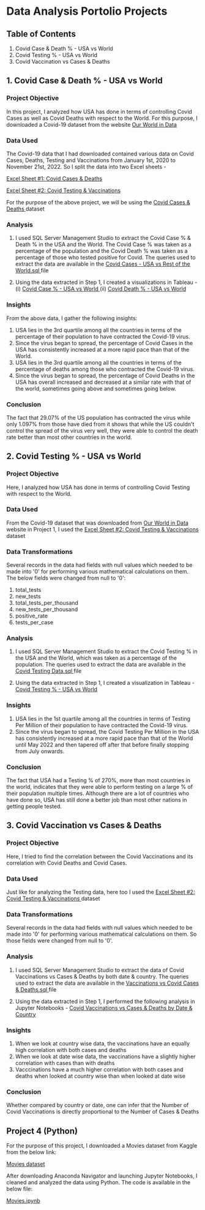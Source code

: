 # Data Analysis Portolio Projects

## Table of Contents

1. Covid Case & Death % - USA vs World
2. Covid Testing % - USA vs World
3. Covid Vaccination vs Cases & Deaths

## 1. Covid Case & Death % - USA vs World

### Project Objective

In this project, I analyzed how USA has done in terms of controlling Covid Cases as well as Covid Deaths with respect to the World. For this purpose, I downloaded a Covid-19 dataset from the website <a href = "https://ourworldindata.org/covid-deaths"> Our World in Data </a>

### Data Used

The Covid-19 data that I had downloaded contained various data on Covid Cases, Deaths, Testing and Vaccinations from January 1st, 2020 to November 21st, 2022. So I split the data into two Excel sheets - 

<a href = "https://docs.google.com/spreadsheets/d/1CjLnLv_ut9UO1hZPHKjjKm4udFNUBc8z/edit#gid=1391408898"> Excel Sheet #1: Covid Cases & Deaths </a>

<a href = "https://docs.google.com/spreadsheets/d/1tbjElTWQUju5wL6IIH2W14F-32-lJ8n5/edit?usp=share_link&ouid=106525515537823506540&rtpof=true&sd=true"> Excel Sheet #2: Covid Testing & Vaccinations </a>

For the purpose of the above project, we will be using the <a href = "https://docs.google.com/spreadsheets/d/1CjLnLv_ut9UO1hZPHKjjKm4udFNUBc8z/edit#gid=1391408898"> Covid Cases & Deaths </a> dataset

### Analysis

1. I used SQL Server Management Studio to extract the Covid Case % & Death % in the USA and the World. The Covid Case % was taken as a percentage of the population and the Covid Death % was taken as a percentage of those who tested positive for Covid. The queries used to extract the data are available in the <a href = "https://github.com/rahulshankariyer/PortolioProject/blob/main/Covid-19/Covid%20Cases%20-%20USA%20vs%20Rest%20of%20the%20World.sql"> Covid Cases - USA vs Rest of the World.sql </a> file 

2. Using the data extracted in Step 1, I created a visualizations in Tableau - 
    (i) <a href = "https://public.tableau.com/app/profile/rahul5702/viz/ComparisonofCovidCasesDeathsinUSAvstheWorldDataFromJan12020tillNovember212022/Dashboard1"> Covid Case % - USA vs World </a>
    (ii) <a href = "https://public.tableau.com/app/profile/rahul5702/viz/ComparisonofCovidCasesDeathsinUSAvstheWorldDataFromJan12020tillNovember212022/Dashboard2"> Covid Death % - USA vs World </a>
    
### Insights

From the above data, I gather the following insights:

1. USA lies in the 3rd quartile among all the countries in terms of the percentage of their population to have contracted the Covid-19 virus.
2. Since the virus began to spread, the percentage of Covid Cases in the USA has consistently increased at a more rapid pace than that of the World. 
3. USA lies in the 3rd quartile among all the countries in terms of the percentage of deaths among those who contracted the Covid-19 virus.
4. Since the virus began to spread, the percentage of Covid Deaths in the USA has overall increased and decreased at a similar rate with that of the world, sometimes going above and sometimes going below.

### Conclusion

The fact that 29.07% of the US population has contracted the virus while only 1.097% from those have died from it shows that while the US couldn't control the spread of the virus very well, they were able to control the death rate better than most other countries in the world.

## 2. Covid Testing % - USA vs World

### Project Objective

Here, I analyzed how USA has done in terms of controlling Covid Testing with respect to the World. 

### Data Used

From the Covid-19 dataset that was downloaded from <a href = "https://ourworldindata.org/covid-deaths"> Our World in Data </a> website in Project 1, I used the <a href = "https://docs.google.com/spreadsheets/d/1tbjElTWQUju5wL6IIH2W14F-32-lJ8n5/edit?usp=share_link&ouid=106525515537823506540&rtpof=true&sd=true"> Excel Sheet #2: Covid Testing & Vaccinations </a> dataset

### Data Transformations

Several records in the data had fields with null values which needed to be made into '0' for performing various mathematical calculations on them. The below fields were changed from null to '0':

1. total_tests
2. new_tests
3. total_tests_per_thousand
4. new_tests_per_thousand
5. positive_rate
6. tests_per_case

### Analysis

1. I used SQL Server Management Studio to extract the Covid Testing % in the USA and the World, which was taken as a percentage of the population. The queries used to extract the data are available in the <a href = "https://github.com/rahulshankariyer/PortolioProject/blob/main/Covid-19/Covid%20Testing%20Data.sql"> Covid Testing Data.sql </a> file 

2. Using the data extracted in Step 1, I created a visualization in Tableau - <a href = "https://public.tableau.com/app/profile/rahul5702/viz/ComparisonofCovidTestinginUSAandtheWorld/Dashboard1#1"> Covid Testing % - USA vs World </a>

### Insights

1. USA lies in the 1st quartile among all the countries in terms of Testing Per Million of their population to have contracted the Covid-19 virus.
2. Since the virus began to spread, the Covid Testing Per Million in the USA has consistently increased at a more rapid pace than that of the World until May 2022 and then tapered off after that before finally stopping from July onwards.

### Conclusion

The fact that USA had a Testing % of 270%, more than most countries in the world, indicates that they were able to perform testing on a large % of their population multiple times. Although there are a lot of countries who have done so, USA has still done a better job than most other nations in getting people tested. 

## 3. Covid Vaccination vs Cases & Deaths

### Project Objective

Here, I tried to find the correlation between the Covid Vaccinations and its correlation with Covid Deaths and Covid Cases.

### Data Used

Just like for analyzing the Testing data, here too I used the <a href = "https://docs.google.com/spreadsheets/d/1tbjElTWQUju5wL6IIH2W14F-32-lJ8n5/edit?usp=share_link&ouid=106525515537823506540&rtpof=true&sd=true"> Excel Sheet #2: Covid Testing & Vaccinations </a> dataset

### Data Transformations

Several records in the data had fields with null values which needed to be made into '0' for performing various mathematical calculations on them. So those fields were changed from null to '0'.

### Analysis

1. I used SQL Server Management Studio to extract the data of Covid Vaccinations vs Cases & Deaths by both date & country. The queries used to extract the data are available in the <a href = "https://github.com/rahulshankariyer/PortolioProject/blob/main/Covid-19/Vaccinations%20vs%20Covid%20Cases%20%26%20Deaths.sql"> Vaccinations vs Covid Cases & Deaths.sql </a> file 

2. Using the data extracted in Step 1, I performed the following analysis in Jupyter Notebooks - <a href = "https://github.com/rahulshankariyer/PortolioProject/blob/main/Covid-19/Covid%2019%20Vaccinations%20vs%20Cases%20%26%20Deaths.ipynb"> Covid Vaccinations vs Cases & Deaths by Date & Country </a>

### Insights

1. When we look at country wise data, the vaccinations have an equally high correlation with both cases and deaths
2. When we look at date wise data, the vaccinations have a slightly higher correlation with cases than with deaths
3. Vacccinations have a much higher correlation with both cases and deaths when looked at country wise than when looked at date wise

### Conclusion

Whether compared by country or date, one can infer that the Number of Covid Vaccinations is directly proportional to the Number of Cases & Deaths

## Project 4 (Python)

For the purpose of this project, I downloaded a Movies dataset from Kaggle from the below link:

<a href = "https://www.kaggle.com/datasets/danielgrijalvas/movies"> Movies dataset </a>

After downloading Anaconda Navigator and launching Jupyter Notebooks, I cleaned and analyzed the data using Python. The code is available in the below file:

<a href = "Project 4/Movies.ipynb"> Movies.ipynb </a>
